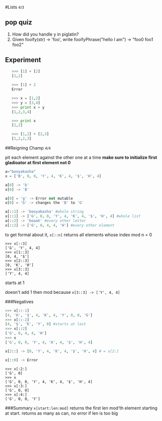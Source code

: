 #Lists <small>4/3</small>

## pop quiz
1. How did you handle y in piglatin?
2. Given fooify(str) -> 'foo', write fooifyPhrase("hello I am") -> "foo0 foo1 foo2"

## Experiment
```python
   >>> [1] + [2]
   [1,2]
   
   >>> [1] + 2
   Error

   >>> x = [1,2]
   >>> y = [3,4]
   >>> print x + y
   [1,2,3,4]

   >>> print x
   [1,2]

   >>> [1,2] + [2,3]
   [1,2,2,3]
```

##Reigning Champ <small>4/4</small>

pit each element against the other one at a time
**make sure to initialize first gladioator at first element not 0**

```python
a="booyakasha"
x = ['B', 0, 0, 'Y', 4, 'K', 4, '$', 'H', 4]

a[0] -> 'b'
x[0] -> 'B'

a[0] = 'g' -> Error not mutable
x[0] = 'G' -> changes the 'B' to 'G'

a[::1] -> 'booyakasha' #whole string
x[::1] -> ['G', 0, 0, 'Y', 4, 'K', 4, '$', 'H', 4] #whole list
a[::2] -> 'boaah' #every other letter
x[::2] -> ['G', 0, 4, 4, 'H'] #every other element
```

to get formal about it, ```x[::n]``` returns all elements whose index mod n = 0

```
>>> x[::3]
['G', 'Y', 4, 4]
>>> x[1::3]
[0, 4, '$']
>>> x[2::3]
[0, 'K', 'H']
>>> x[3::3]
['Y', 4, 4]
```

starts at 1

doesn't add 1 then mod because ```x[3::3] -> ['Y', 4, 4]```

###Negatives
```python
>>> x[::-1]
[4, 'H', '$', 4, 'K', 4, 'Y', 0, 0, 'G']
>>> x[::-2]
[4, '$', 'K', 'Y', 0] #starts at last
>>> x[::2]
['G', 0, 4, 4, 'H']
>>> x
['G', 0, 0, 'Y', 4, 'K', 4, '$', 'H', 4]
```

```python
x[2::] -> [0, 'Y', 4, 'K', 4, '$', 'H', 4] # = x[2:]
```

```python
x[::0] -> Error
```

```
>>> x[:2:]
['G', 0]
>>> x
['G', 0, 0, 'Y', 4, 'K', 4, '$', 'H', 4]
>>> x[:3:]
['G', 0, 0]
>>> x[:4:]
['G', 0, 0, 'Y']
```

###Summary
```x[start:len:mod]``` returns the first len mod'th element starting at start. returns as many as can, no error if len is too big
